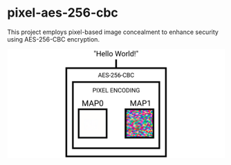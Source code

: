 # pixel-aes-256-cbc
This project employs pixel-based image concealment to enhance security using AES-256-CBC encryption.

![](/diagram.png)
